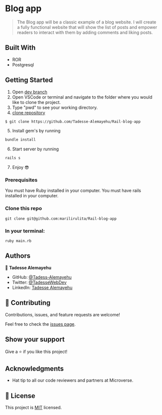 # Blog app

> The Blog app will be a classic example of a blog website. I will create a fully functional website that will show the list of posts and empower readers to interact with them by adding comments and liking posts.

## Built With

- ROR
- Postgresql

## Getting Started

1. Open [dev branch](https://github.com/Tadesse-Alemayehu/Rail-blog-app)
2. Open VSCode or terminal and navigate to the folder where you would like to clone the project.
3. Type "pwd" to see your working directory.
4. [clone repository](https://github.com/Tadesse-Alemayehu/Rail-blog-app)

```bash
$ git clone https://github.com/Tadesse-Alemayehu/Rail-blog-app
```

5. Install gem's by running

```bash
bundle install
```

6. Start server by running

```bash
rails s
```

7. Enjoy 😎

### Prerequisites

You must have Ruby installed in your computer.
You must have rails installed in your computer.

### Clone this repo

`git clone git@github.com:marilirulita/Rail-blog-app`

### In your terminal:

`ruby main.rb`

## Authors

👤 **Tadesse Alemayehu**

- GitHub: [@Tadess-Alemayehu](https://github.com/Tadesse-Alemayehu)
- Twitter: [@TadesseWebDev](https://twitter.com/TadesseWebDev)
- LinkedIn: [Tadesse Alemayehu](https://www.linkedin.com/in/tadesse-alemayehu-60141a221/)

## 🤝 Contributing

Contributions, issues, and feature requests are welcome!

Feel free to check the [issues page](../../issues/).

## Show your support

Give a ⭐️ if you like this project!

## Acknowledgments

- Hat tip to all our code reviewers and partners at Microverse.

## 📝 License

This project is [MIT](./LICENSE) licensed.
